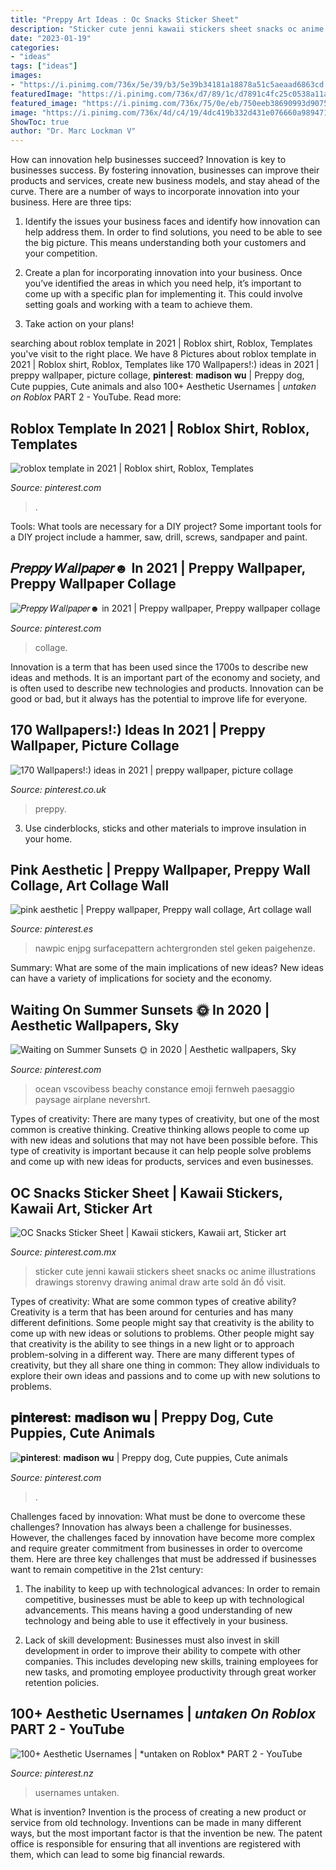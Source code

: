 ```yaml
---
title: "Preppy Art Ideas : Oc Snacks Sticker Sheet"
description: "Sticker cute jenni kawaii stickers sheet snacks oc anime illustrations drawings storenvy drawing animal draw arte sold ăn đồ visit"
date: "2023-01-19"
categories:
- "ideas"
tags: ["ideas"]
images:
- "https://i.pinimg.com/736x/5e/39/b3/5e39b34181a18878a51c5aeaad6863cd.jpg"
featuredImage: "https://i.pinimg.com/736x/d7/89/1c/d7891c4fc25c0538a11a254a546f4420.jpg"
featured_image: "https://i.pinimg.com/736x/75/0e/eb/750eeb38690993d9075fc066d4c5d9d1.jpg"
image: "https://i.pinimg.com/736x/4d/c4/19/4dc419b332d431e076660a9894716de5.jpg"
ShowToc: true
author: "Dr. Marc Lockman V"
---
```



How can innovation help businesses succeed?
Innovation is key to businesses success. By fostering innovation, businesses can improve their products and services, create new business models, and stay ahead of the curve. There are a number of ways to incorporate innovation into your business. Here are three tips:
1. Identify the issues your business faces and identify how innovation can help address them. In order to find solutions, you need to be able to see the big picture. This means understanding both your customers and your competition.

2. Create a plan for incorporating innovation into your business. Once you’ve identified the areas in which you need help, it’s important to come up with a specific plan for implementing it. This could involve setting goals and working with a team to achieve them.

3. Take action on your plans!

	

		
searching about roblox template in 2021 | Roblox shirt, Roblox, Templates you've visit to the right place. We have 8 Pictures about roblox template in 2021 | Roblox shirt, Roblox, Templates like 170 Wallpapers!:) ideas in 2021 | preppy wallpaper, picture collage, 𝐩𝐢𝐧𝐭𝐞𝐫𝐞𝐬𝐭: 𝐦𝐚𝐝𝐢𝐬𝐨𝐧 𝐰𝐮 | Preppy dog, Cute puppies, Cute animals and also 100+ Aesthetic Usernames | *untaken on Roblox* PART 2 - YouTube. Read more:
		
    
## Roblox Template In 2021 | Roblox Shirt, Roblox, Templates

<img loading=lazy src="https://i.pinimg.com/736x/5e/39/b3/5e39b34181a18878a51c5aeaad6863cd.jpg" onerror="this.onerror=null;this.src='https://tse3.mm.bing.net/th?id=OIP.gsr30A3jLMzxaiMqMLMl5wHaHE&amp;pid=15.1';" alt="roblox template in 2021 | Roblox shirt, Roblox, Templates">

_Source: pinterest.com_

>. 

	

Tools: What tools are necessary for a DIY project?
Some important tools for a DIY project include a hammer, saw, drill, screws, sandpaper and paint.

    
## 𝑃𝑟𝑒𝑝𝑝𝑦 𝑊𝑎𝑙𝑙𝑝𝑎𝑝𝑒𝑟☻︎ In 2021 | Preppy Wallpaper, Preppy Wallpaper Collage

<img loading=lazy src="https://i.pinimg.com/736x/4d/c4/19/4dc419b332d431e076660a9894716de5.jpg" onerror="this.onerror=null;this.src='https://tse1.mm.bing.net/th?id=OIP._NAXUjDyq_x45S3wzjGhgQHaNK&amp;pid=15.1';" alt="𝑃𝑟𝑒𝑝𝑝𝑦 𝑊𝑎𝑙𝑙𝑝𝑎𝑝𝑒𝑟☻︎ in 2021 | Preppy wallpaper, Preppy wallpaper collage">

_Source: pinterest.com_

>collage. 

	

Innovation is a term that has been used since the 1700s to describe new ideas and methods. It is an important part of the economy and society, and is often used to describe new technologies and products. Innovation can be good or bad, but it always has the potential to improve life for everyone.

    
## 170 Wallpapers!:) Ideas In 2021 | Preppy Wallpaper, Picture Collage

<img loading=lazy src="https://i.pinimg.com/474x/e4/f1/b9/e4f1b95124b89bccada0300b95bcdbef.jpg" onerror="this.onerror=null;this.src='https://tse1.mm.bing.net/th?id=OIP.q_03O62YRfaO1Gk8N485DgAAAA&amp;pid=15.1';" alt="170 Wallpapers!:) ideas in 2021 | preppy wallpaper, picture collage">

_Source: pinterest.co.uk_

>preppy. 

	

3. Use cinderblocks, sticks and other materials to improve insulation in your home.

    
## Pink Aesthetic | Preppy Wallpaper, Preppy Wall Collage, Art Collage Wall

<img loading=lazy src="https://i.pinimg.com/736x/7a/9d/22/7a9d22d0dd02d530ee064ef62e8fb932.jpg" onerror="this.onerror=null;this.src='https://tse2.mm.bing.net/th?id=OIP.YYTW15-oI9K8BCte6TWYxAHaHa&amp;pid=15.1';" alt="pink aesthetic | Preppy wallpaper, Preppy wall collage, Art collage wall">

_Source: pinterest.es_

>nawpic enjpg surfacepattern achtergronden stel geken paigehenze. 

	

Summary: What are some of the main implications of new ideas?
New ideas can have a variety of implications for society and the economy.

    
## Waiting On Summer Sunsets 🌞 In 2020 | Aesthetic Wallpapers, Sky

<img loading=lazy src="https://i.pinimg.com/736x/75/0e/eb/750eeb38690993d9075fc066d4c5d9d1.jpg" onerror="this.onerror=null;this.src='https://tse2.mm.bing.net/th?id=OIP.-SfQ87_aGxoHJYYN4BJjpwHaKj&amp;pid=15.1';" alt="Waiting on Summer Sunsets 🌞 in 2020 | Aesthetic wallpapers, Sky">

_Source: pinterest.com_

>ocean vscovibess beachy constance emoji fernweh paesaggio paysage airplane nevershrt. 

	

Types of creativity:
There are many types of creativity, but one of the most common is creative thinking. Creative thinking allows people to come up with new ideas and solutions that may not have been possible before. This type of creativity is important because it can help people solve problems and come up with new ideas for products, services and even businesses.

    
## OC Snacks Sticker Sheet | Kawaii Stickers, Kawaii Art, Sticker Art

<img loading=lazy src="https://i.pinimg.com/736x/d7/89/1c/d7891c4fc25c0538a11a254a546f4420.jpg" onerror="this.onerror=null;this.src='https://tse4.mm.bing.net/th?id=OIP.O8xZN581kWljWLslZr_2HwHaKV&amp;pid=15.1';" alt="OC Snacks Sticker Sheet | Kawaii stickers, Kawaii art, Sticker art">

_Source: pinterest.com.mx_

>sticker cute jenni kawaii stickers sheet snacks oc anime illustrations drawings storenvy drawing animal draw arte sold ăn đồ visit. 

	

Types of creativity: What are some common types of creative ability?
Creativity is a term that has been around for centuries and has many different definitions. Some people might say that creativity is the ability to come up with new ideas or solutions to problems. Other people might say that creativity is the ability to see things in a new light or to approach problem-solving in a different way. There are many different types of creativity, but they all share one thing in common: They allow individuals to explore their own ideas and passions and to come up with new solutions to problems.

    
## 𝐩𝐢𝐧𝐭𝐞𝐫𝐞𝐬𝐭: 𝐦𝐚𝐝𝐢𝐬𝐨𝐧 𝐰𝐮 | Preppy Dog, Cute Puppies, Cute Animals

<img loading=lazy src="https://i.pinimg.com/736x/9b/10/d6/9b10d6be9f226b8603712ea726fab307.jpg" onerror="this.onerror=null;this.src='https://tse4.mm.bing.net/th?id=OIP.LWsfSrszsrwJ1lWuGyCYrwHaJ0&amp;pid=15.1';" alt="𝐩𝐢𝐧𝐭𝐞𝐫𝐞𝐬𝐭: 𝐦𝐚𝐝𝐢𝐬𝐨𝐧 𝐰𝐮 | Preppy dog, Cute puppies, Cute animals">

_Source: pinterest.com_

>. 

	

Challenges faced by innovation: What must be done to overcome these challenges?
Innovation has always been a challenge for businesses. However, the challenges faced by innovation have become more complex and require greater commitment from businesses in order to overcome them. Here are three key challenges that must be addressed if businesses want to remain competitive in the 21st century:
1. The inability to keep up with technological advances: In order to remain competitive, businesses must be able to keep up with technological advancements. This means having a good understanding of new technology and being able to use it effectively in your business.

2. Lack of skill development: Businesses must also invest in skill development in order to improve their ability to compete with other companies. This includes developing new skills, training employees for new tasks, and promoting employee productivity through great worker retention policies.


    
## 100+ Aesthetic Usernames | *untaken On Roblox* PART 2 - YouTube

<img loading=lazy src="https://i.pinimg.com/736x/94/5d/5a/945d5a62493b7c8eabd1d6ef77160960.jpg" onerror="this.onerror=null;this.src='https://tse2.mm.bing.net/th?id=OIP.Vz0-fPJimWAuV7A9e7WH-QHaFj&amp;pid=15.1';" alt="100+ Aesthetic Usernames | *untaken on Roblox* PART 2 - YouTube">

_Source: pinterest.nz_

>usernames untaken. 

	

What is invention?
Invention is the process of creating a new product or service from old technology. Inventions can be made in many different ways, but the most important factor is that the invention be new. 
The patent office is responsible for ensuring that all inventions are registered with them, which can lead to some big financial rewards.

